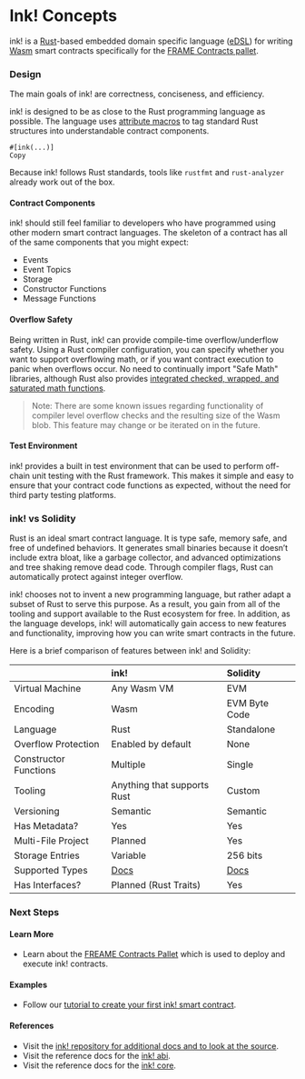# Ink! Concepts

ink! is a [Rust](https://www.rust-lang.org/)-based embedded domain specific language \([eDSL](https://wiki.haskell.org/Embedded_domain_specific_language)\) for writing [Wasm](https://webassembly.org/) smart contracts specifically for the [FRAME Contracts pallet](contracts-pallet.md).

### Design

The main goals of ink! are correctness, conciseness, and efficiency.

ink! is designed to be as close to the Rust programming language as possible. The language uses [attribute macros](https://doc.rust-lang.org/reference/procedural-macros.html#attribute-macros) to tag standard Rust structures into understandable contract components.

```text
#[ink(...)]
Copy
```

Because ink! follows Rust standards, tools like `rustfmt` and `rust-analyzer` already work out of the box.

#### Contract Components

ink! should still feel familiar to developers who have programmed using other modern smart contract languages. The skeleton of a contract has all of the same components that you might expect:

* Events
* Event Topics
* Storage
* Constructor Functions
* Message Functions

#### Overflow Safety

Being written in Rust, ink! can provide compile-time overflow/underflow safety. Using a Rust compiler configuration, you can specify whether you want to support overflowing math, or if you want contract execution to panic when overflows occur. No need to continually import "Safe Math" libraries, although Rust also provides [integrated checked, wrapped, and saturated math functions](https://doc.rust-lang.org/std/primitive.u32.html).

> Note: There are some known issues regarding functionality of compiler level overflow checks and the resulting size of the Wasm blob. This feature may change or be iterated on in the future.

#### Test Environment

ink! provides a built in test environment that can be used to perform off-chain unit testing with the Rust framework. This makes it simple and easy to ensure that your contract code functions as expected, without the need for third party testing platforms.

### ink! vs Solidity

Rust is an ideal smart contract language. It is type safe, memory safe, and free of undefined behaviors. It generates small binaries because it doesn’t include extra bloat, like a garbage collector, and advanced optimizations and tree shaking remove dead code. Through compiler flags, Rust can automatically protect against integer overflow.

ink! chooses not to invent a new programming language, but rather adapt a subset of Rust to serve this purpose. As a result, you gain from all of the tooling and support available to the Rust ecosystem for free. In addition, as the language develops, ink! will automatically gain access to new features and functionality, improving how you can write smart contracts in the future.

Here is a brief comparison of features between ink! and Solidity:

|  | ink! | Solidity |
| :--- | :--- | :--- |
| Virtual Machine | Any Wasm VM | EVM |
| Encoding | Wasm | EVM Byte Code |
| Language | Rust | Standalone |
| Overflow Protection | Enabled by default | None |
| Constructor Functions | Multiple | Single |
| Tooling | Anything that supports Rust | Custom |
| Versioning | Semantic | Semantic |
| Has Metadata? | Yes | Yes |
| Multi-File Project | Planned | Yes |
| Storage Entries | Variable | 256 bits |
| Supported Types | [Docs](https://substrate.dev/docs/en/knowledgebase/advanced/codec) | [Docs](https://solidity.readthedocs.io/en/latest/types.html) |
| Has Interfaces? | Planned \(Rust Traits\) | Yes |

### Next Steps

#### Learn More

* Learn about the [FREAME Contracts Pallet](https://docs.rs/pallet-contracts) which is used to deploy and execute ink! contracts.

#### Examples

* Follow our [tutorial to create your first ink! smart contract](example/create-your-first-ink-smart-contract/).

#### References

* Visit the [ink! repository for additional docs and to look at the source](https://github.com/paritytech/ink).
* Visit the reference docs for the [ink! abi](https://paritytech.github.io/ink/ink_abi/).
* Visit the reference docs for the [ink! core](https://paritytech.github.io/ink/ink_core/).

